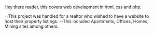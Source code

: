 Hey there reader, this covers web development in html, css and php.

--This project was handled for a realtor who wished to have a website to host their property
	listings.
--This included Apartments, Offices, Homes, Mining sites among others.
